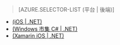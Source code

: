 > [AZURE.SELECTOR-LIST (平台 | 後端)]
- [(iOS | .NET)](/zh-tw/documentation/articles/mobile-services-dotnet-backend-ios-adal-sso-authentication/)
- [(Windows 市集 C# | .NET)](/zh-tw/documentation/articles/mobile-services-windows-store-dotnet-adal-sso-authentication/)
- [(Xamarin iOS | .NET)](/zh-tw/documentation/articles/mobile-services-dotnet-backend-xamarin-ios-adal-sso-authentication/)

<!--HONumber=42-->

